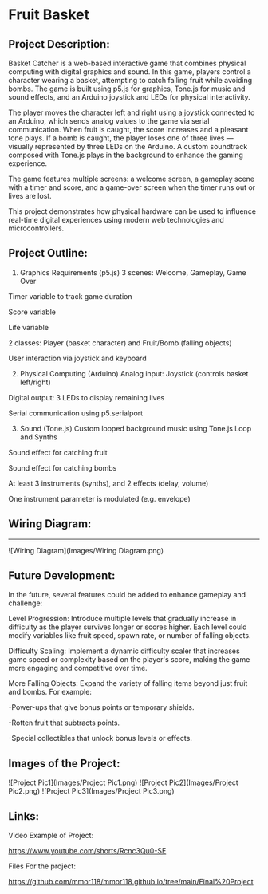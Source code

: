 # Fruit Basket

Project Description:
-----------------------------------------------------------------------------------------
Basket Catcher is a web-based interactive game that combines physical computing with digital graphics and sound. In this game, players control a character wearing a basket, attempting to catch falling fruit while avoiding bombs. The game is built using p5.js for graphics, Tone.js for music and sound effects, and an Arduino joystick and LEDs for physical interactivity.

The player moves the character left and right using a joystick connected to an Arduino, which sends analog values to the game via serial communication. When fruit is caught, the score increases and a pleasant tone plays. If a bomb is caught, the player loses one of three lives — visually represented by three LEDs on the Arduino. A custom soundtrack composed with Tone.js plays in the background to enhance the gaming experience.

The game features multiple screens: a welcome screen, a gameplay scene with a timer and score, and a game-over screen when the timer runs out or lives are lost.

This project demonstrates how physical hardware can be used to influence real-time digital experiences using modern web technologies and microcontrollers.

Project Outline:
-----------------------------------------------------------------------------------------
1. Graphics Requirements (p5.js)
 3 scenes: Welcome, Gameplay, Game Over

 Timer variable to track game duration

 Score variable

 Life variable

 2 classes: Player (basket character) and Fruit/Bomb (falling objects)

 User interaction via joystick and keyboard

2. Physical Computing (Arduino)
 Analog input: Joystick (controls basket left/right)

 Digital output: 3 LEDs to display remaining lives

 Serial communication using p5.serialport

3. Sound (Tone.js)
 Custom looped background music using Tone.js Loop and Synths

 Sound effect for catching fruit

 Sound effect for catching bombs

 At least 3 instruments (synths), and 2 effects (delay, volume)

 One instrument parameter is modulated (e.g. envelope)

 ## Wiring Diagram:
 -----------------------------------------------------------------------------------------

![Wiring Diagram](Images/Wiring Diagram.png)

Future Development:
-----------------------------------------------------------------------------------------

In the future, several features could be added to enhance gameplay and challenge:


Level Progression: Introduce multiple levels that gradually increase in difficulty as the player survives longer or scores higher. Each level could modify variables like fruit speed, spawn rate, or number of falling objects.

Difficulty Scaling: Implement a dynamic difficulty scaler that increases game speed or complexity based on the player's score, making the game more engaging and competitive over time.

More Falling Objects: Expand the variety of falling items beyond just fruit and bombs. For example:

-Power-ups that give bonus points or temporary shields.

-Rotten fruit that subtracts points.

-Special collectibles that unlock bonus levels or effects.

Images of the Project:
-----------------------------------------------------------------------------------------
![Project Pic1](Images/Project Pic1.png)
![Project Pic2](Images/Project Pic2.png)
![Project Pic3](Images/Project Pic3.png)

Links:
-----------------------------------------------------------------------------------------
Video Example of Project:

https://www.youtube.com/shorts/Rcnc3Qu0-SE

Files For the project:

https://github.com/mmor118/mmor118.github.io/tree/main/Final%20Project
